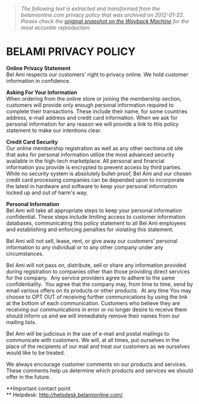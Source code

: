 > *The following text is extracted and transformed from the belamionline.com privacy policy that was archived on 2012-01-22. Please check the [original snapshot on the Wayback Machine](https://web.archive.org/web/20120122083845id_/http%3A//www.belamionline.com/signup/privacy.aspx) for the most accurate reproduction.*

# BELAMI PRIVACY POLICY

**Online Privacy Statement**   
Bel Ami respects our customers' right to privacy online. We hold customer information in confidence.

**Asking For Your Information**   
When ordering from the online store or joining the membership section, customers will provide only enough personal information required to complete their transactions. These include their name, for some countries address, e-mail address and credit card information. When we ask for personal information for any reason we will provide a link to this policy statement to make our intentions clear.

**Credit Card Security**   
Our online membership registration as well as any other sectiona od site that asks for personal information utilize the most advanced security available in the high-tech marketplace. All personal and financial information you provide is encrypted to prevent access by third parties. While no security system is absolutely bullet-proof, Bel Ami and our chosen credit card processing companies can be depended upon to incorporate the latest in hardware and software to keep your personal information locked up and out of harm's way.

**Personal Information**   
Bel Ami will take all appropriate steps to keep your personal information confidential. These steps include limiting access to customer information databases, communicating this policy statement to all Bel Ami employees and establishing and enforcing penalties for violating this statement.

Bel Ami will not sell, lease, rent, or give away our customers' personal information to any individual or to any other company under any circumstances.

Bel Ami will not pass on, distribute, sell or share any information provided during registration to companies other than those providing direct services for the company.  Any service providers agree to adhere to the same confidentiality.  You agree that the company may, from time to time, send by email various offers on its products or other products.  At any time You may choose to OPT OUT of receiving further communications by using the link at the bottom of each communication. Customers who believe they are receiving our communications in error or no longer desire to receive them should inform us and we will immediately remove their names from our mailing lists.

Bel Ami will be judicious in the use of e-mail and postal mailings to communicate with customers. We will, at all times, put ourselves in the place of the recipients of our mail and treat our customers as we ourselves would like to be treated.

We always encourage customer comments on our products and services. These comments help us determine which products and services we should offer in the future.

**Important contact point  
** Helpdesk: <http://helpdesk.belamionline.com/>
